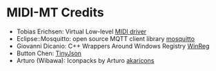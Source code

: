 MIDI-MT Credits
=========================

* Tobias Erichsen: Virtual Low-level [MIDI driver](www.tobias-erichsen.de)
* Eclipse::Mosquitto: open source MQTT client library [mosquitto](https://github.com/eclipse/mosquitto)
* Giovanni Dicanio: C++ Wrappers Around Windows Registry [WinReg](https://github.com/GiovanniDicanio/WinReg)
* Button Chen: [TinyJson](https://github.com/button-chen/tinyjson/)
* Arturo (Wibawa): Iconpacks by Arturo [akaricons](https://akaricons.com)
